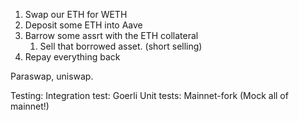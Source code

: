 1. Swap our ETH for WETH
2. Deposit some ETH into Aave
3. Barrow some assrt with the ETH collateral
    1. Sell that borrowed asset. (short selling)
4. Repay everything back

Paraswap, uniswap.

Testing:
Integration test: Goerli
Unit tests: Mainnet-fork (Mock all of mainnet!)